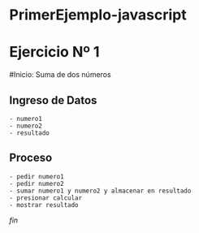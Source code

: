 # PrimerEjemplo-javascript
# Ejercicio Nº 1
#Inicio: Suma de dos números
## Ingreso de Datos
	- numero1
	- numero2
	- resultado
## Proceso
	- pedir numero1
	- pedir numero2
	- sumar numero1 y numero2 y almacenar en resultado
	- presionar calcular
	- mostrar resultado
*fin*